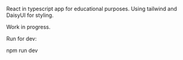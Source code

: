 React in typescript app for educational purposes. Using tailwind and DaisyUI for styling.

Work in progress.

Run for dev: 

npm run dev


